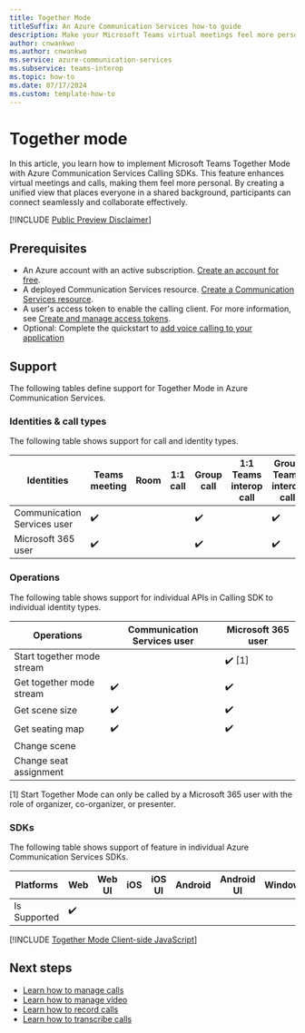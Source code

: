 ```yaml
---
title: Together Mode
titleSuffix: An Azure Communication Services how-to guide
description: Make your Microsoft Teams virtual meetings feel more personal with Teams together mode.
author: cnwankwo
ms.author: cnwankwo
ms.service: azure-communication-services
ms.subservice: teams-interop
ms.topic: how-to 
ms.date: 07/17/2024
ms.custom: template-how-to
---
```



# Together mode
In this article, you learn how to implement Microsoft Teams Together Mode with Azure Communication Services Calling SDKs. This feature enhances virtual meetings and calls, making them feel more personal. By creating a unified view that places everyone in a shared background, participants can connect seamlessly and collaborate effectively.

[!INCLUDE [Public Preview Disclaimer](../../includes/public-preview-include-document.md)]

## Prerequisites

- An Azure account with an active subscription. [Create an account for free](https://azure.microsoft.com/free/?WT.mc_id=A261C142F). 
- A deployed Communication Services resource. [Create a Communication Services resource](../../quickstarts/create-communication-resource.md).
- A user's access token to enable the calling client. For more information, see [Create and manage access tokens](../../quickstarts/identity/access-tokens.md).
- Optional: Complete the quickstart to [add voice calling to your application](../../quickstarts/voice-video-calling/getting-started-with-calling.md)

## Support
The following tables define support for Together Mode in Azure Communication Services.

### Identities & call types
The following table shows support for call and identity types. 

|Identities                                         | Teams meeting | Room | 1:1 call | Group call | 1:1 Teams interop call | Group Teams interop call |
|--------------------------------------|---------------|------|----------|------------|------------------------|--------------------------|
|Communication Services user	| ✔️	          |      |          |     ✔️       |	                      |	 ✔️                        |
|Microsoft 365 user	                        | ✔️	          |      |          |       ✔️     |                        |        ✔️                  |

### Operations
The following table shows support for individual APIs in Calling SDK to individual identity types. 

|Operations                   | Communication Services user | Microsoft 365 user |
|-----------------------------|------------------------------|-------------------|
| Start together mode stream |  | ✔️ [1] |
| Get together mode stream | ✔️ | ✔️ |
| Get scene size |  ✔️ | ✔️ | 
| Get seating map |  ✔️ | ✔️ | 
| Change scene | | |
| Change seat assignment | | |

[1] Start Together Mode can only be called by a Microsoft 365 user with the role of organizer, co-organizer, or presenter.
 
### SDKs
The following table shows support of feature in individual Azure Communication Services SDKs.

|  Platforms     | Web | Web UI | iOS | iOS UI | Android | Android UI | Windows |
|---------------|-----|--------|--------|--------|----------|--------|---------|
|Is Supported | ✔️  |        |        |        |          |        |         |
[!INCLUDE [Together Mode Client-side JavaScript](./includes/together-mode/together-mode-web.md)]


## Next steps
- [Learn how to manage calls](./manage-calls.md)
- [Learn how to manage video](./manage-video.md)
- [Learn how to record calls](./record-calls.md)
- [Learn how to transcribe calls](./call-transcription.md)